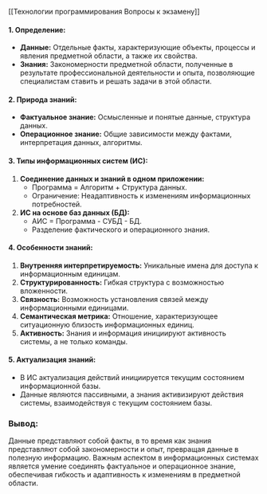 [[Технологии программирования Вопросы к экзамену]]

#### 1. **Определение:**

- **Данные:** Отдельные факты, характеризующие объекты, процессы и явления предметной области, а также их свойства.
- **Знания:** Закономерности предметной области, полученные в результате профессиональной деятельности и опыта, позволяющие специалистам ставить и решать задачи в этой области.

#### 2. **Природа знаний:**

- **Фактуальное знание:** Осмысленные и понятые данные, структура данных.
- **Операционное знание:** Общие зависимости между фактами, интерпретация данных, алгоритмы.

#### 3. **Типы информационных систем (ИС):**

1. **Соединение данных и знаний в одном приложении:**
	- Программа = Алгоритм + Структура данных.
	- Ограничение: Неадаптивность к изменениям информационных потребностей.
2. **ИС на основе баз данных (БД):**
	- АИС = Программа - СУБД - БД.
	- Разделение фактического и операционного знания.

#### 4. **Особенности знаний:**

1. **Внутренняя интерпретируемость:** Уникальные имена для доступа к информационным единицам.
2. **Структурированность:** Гибкая структура с возможностью вложенности.
3. **Связность:** Возможность установления связей между информационными единицами.
4. **Семантическая метрика:** Отношение, характеризующее ситуационную близость информационных единиц.
5. **Активность:** Знания и информация инициируют активность системы, а не только команды.

#### 5. **Актуализация знаний:**

- В ИС актуализация действий инициируется текущим состоянием информационной базы.
- Данные являются пассивными, а знания активизируют действия системы, взаимодействуя с текущим состоянием базы.

### Вывод:

Данные представляют собой факты, в то время как знания представляют собой закономерности и опыт, превращая данные в полезную информацию. Важным аспектом в информационных системах является умение соединять фактуальное и операционное знание, обеспечивая гибкость и адаптивность к изменениям в предметной области.